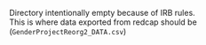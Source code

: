 Directory intentionally empty because of IRB rules.  
This is where data exported from redcap should be (`GenderProjectReorg2_DATA.csv`)

